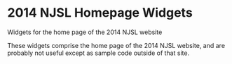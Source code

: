 2014 NJSL Homepage Widgets
=====================

Widgets for the home page of the 2014 NJSL website

These widgets comprise the home page of the 2014 NJSL website, and 
are probably not useful except as sample code outside of that site.